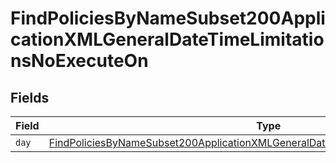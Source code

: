 # FindPoliciesByNameSubset200ApplicationXMLGeneralDateTimeLimitationsNoExecuteOn


## Fields

| Field                                                                                                                                                                                             | Type                                                                                                                                                                                              | Required                                                                                                                                                                                          | Description                                                                                                                                                                                       |
| ------------------------------------------------------------------------------------------------------------------------------------------------------------------------------------------------- | ------------------------------------------------------------------------------------------------------------------------------------------------------------------------------------------------- | ------------------------------------------------------------------------------------------------------------------------------------------------------------------------------------------------- | ------------------------------------------------------------------------------------------------------------------------------------------------------------------------------------------------- |
| `day`                                                                                                                                                                                             | [FindPoliciesByNameSubset200ApplicationXMLGeneralDateTimeLimitationsNoExecuteOnDay](../../models/operations/findpoliciesbynamesubset200applicationxmlgeneraldatetimelimitationsnoexecuteonday.md) | :heavy_minus_sign:                                                                                                                                                                                | N/A                                                                                                                                                                                               |